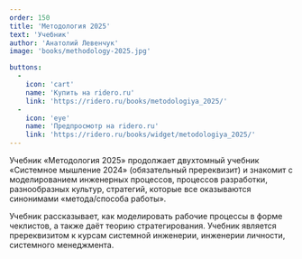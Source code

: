 ```yaml
---
order: 150
title: 'Методология 2025'
text: 'Учебник'
author: 'Анатолий Левенчук'
image: 'books/methodology-2025.jpg'

buttons:
  -
    icon: 'cart'
    name: 'Купить на ridero.ru'
    link: 'https://ridero.ru/books/metodologiya_2025/'
  -
    icon: 'eye'
    name: 'Предпросмотр на ridero.ru'
    link: 'https://ridero.ru/books/widget/metodologiya_2025/'
---
```


Учебник «Методология 2025» продолжает двухтомный учебник «Системное мышление 2024» (обязательный пререквизит) и знакомит с моделированием инженерных процессов, процессов разработки, разнообразных культур, стратегий, которые все оказываются синонимами «метода/способа работы».

Учебник рассказывает, как моделировать рабочие процессы в форме чеклистов, а также даёт теорию стратегирования. Учебник является пререквизитом к курсам системной инженерии, инженерии личности, системного менеджмента.
